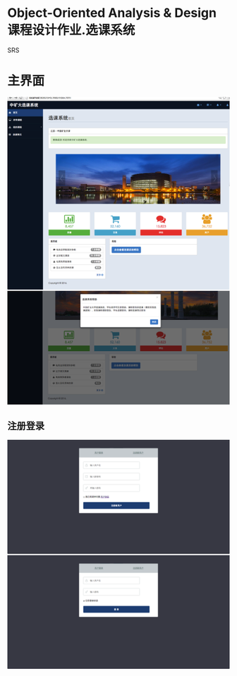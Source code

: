 # Object-Oriented Analysis & Design 课程设计作业.选课系统
SRS<br> 

# 主界面
![index](https://github.com/queenl71/SRS.Web-/blob/master/1.jpg)
![index](https://github.com/queenl71/SRS.Web-/blob/master/12.png)

## 注册登录
![index](https://github.com/queenl71/SRS.Web-/blob/master/2.png)
![index](https://github.com/queenl71/SRS.Web-/blob/master/3.png)
